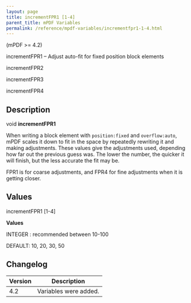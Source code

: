 ```yaml
---
layout: page
title: incrementFPR1 [1-4]
parent_title: mPDF Variables
permalink: /reference/mpdf-variables/incrementfpr1-1-4.html
---
```


<div id="bpmbook" class="bpmbook" style="direction:ltr;">
<div class="topic_user_field">
<div id="U0">
<p>(mPDF &gt;= 4.2)</p>
<p>incrementFPR1 – Adjust auto-fit for fixed position block elements

incrementFPR2

incrementFPR3

incrementFPR4</p>
<h2>Description</h2>

<div class="alert alert-info" role="alert">void <b>incrementFPR1</b></div>
<p>When writing a block element with <code>position:fixed</code> and <code>overflow:auto</code>, mPDF scales it down to fit in the space by repeatedly rewriting it and making adjustments. These values give the adjustments used, depending how far out the previous guess was. The lower the number, the quicker it will finish, but the less accurate the fit may be.</p>
<p>FPR1 is for coarse adjustments, and FPR4 for fine adjustments when it is getting closer.

</p>
<h2>Values</h2>
<p class="manual_param_dt"><span class="parameter">incrementFPR1 [1-4]</span>&nbsp;<span class="smallblock"></span></p>
<p class="manual_param_dd"><b>Values</b>

<span class="smallblock">INTEGER </span>: recommended between 10-100

<span class="smallblock"></span><span class="smallblock">DEFAULT</span>: 10, 20, 30, 50</p>
<h2>Changelog</h2>
<table class="bpmTopic"> <thead>
<tr> <th>Version</th><th>Description</th> </tr>
</thead> <tbody>
<tr>
<td>4.2</td>
<td>Variables were added.</td>
</tr>
</tbody> </table>
<p>&nbsp;</p>
</div>
</div>

